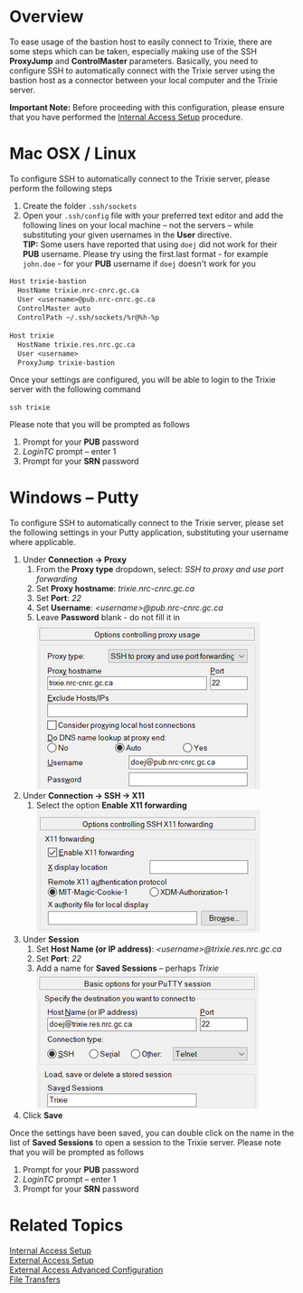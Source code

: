 # Overview

To ease usage of the bastion host to easily connect to Trixie, there are some steps which can be
taken, especially making use of the SSH **ProxyJump** and **ControlMaster** parameters. Basically,
you need to configure SSH to automatically connect with the Trixie server using the bastion host as
a connector between your local computer and the Trixie server.

**Important Note:** Before proceeding with this configuration, please ensure that you have
performed the [Internal Access Setup](Internal-Access-Setup.md) procedure.

# Mac OSX / Linux

To configure SSH to automatically connect to the Trixie server, please perform the following steps

1. Create the folder ``.ssh/sockets``
1. Open your ``.ssh/config`` file with your preferred text editor and add the following lines on
   your local machine – not the servers – while substituting your given usernames in the **User**
   directive.<br>
   **TIP:** Some users have reported that using `doej` did not work for their **PUB** username.
   Please try using the first.last format - for example `john.doe` - for your **PUB** username if
   `doej` doesn't work for you

```
Host trixie-bastion
  HostName trixie.nrc-cnrc.gc.ca
  User <username>@pub.nrc-cnrc.gc.ca 
  ControlMaster auto
  ControlPath ~/.ssh/sockets/%r@%h-%p

Host trixie
  HostName trixie.res.nrc.gc.ca 
  User <username>
  ProxyJump trixie-bastion
```

Once your settings are configured, you will be able to login to the Trixie server with the
following command

``ssh trixie``

Please note that you will be prompted as follows

1. Prompt for your **PUB** password
1. *LoginTC* prompt – enter 1
1. Prompt for your **SRN** password

# Windows – Putty

To configure SSH to automatically connect to the Trixie server, please set the following settings
in your Putty application, substituting your username where applicable.

1. Under **Connection -> Proxy**
      1. From the **Proxy type** dropdown, select: *SSH to proxy and use port forwarding*
      1. Set **Proxy hostname**: *trixie.nrc-cnrc.gc.ca*
      1. Set **Port**: *22*
      1. Set **Username**: *<username\>@pub.nrc-cnrc.gc.ca*
      1. Leave **Password** blank - do not fill it in<br>
      ![trixie putty](images/trixie-putty-5.png)<br>
1. Under **Connection -> SSH -> X11**
      1. Select the option **Enable X11 forwarding**<br>
      ![putty](images/trixie-putty-2.png)<br>
1. Under **Session**
      1. Set **Host Name (or IP address)**: *<username\>@trixie.res.nrc.gc.ca*
      1. Set **Port**: *22*
      1. Add a name for **Saved Sessions** – perhaps *Trixie*<br>
      ![putty](images/trixie-putty-4.png)<br>
1. Click **Save**

Once the settings have been saved, you can double click on the name in the list of
**Saved Sessions** to open a session to the Trixie server. Please note that you will be prompted as
follows

1. Prompt for your **PUB** password
1. *LoginTC* prompt – enter 1
1. Prompt for your **SRN** password

# Related Topics

[Internal Access Setup](Internal-Access-Setup.md)<br>
[External Access Setup](External-Access-Setup.md)<br>
[External Access Advanced Configuration](External-Access-Advanced-Configuration.md)<br>
[File Transfers](File-Transfers.md)
